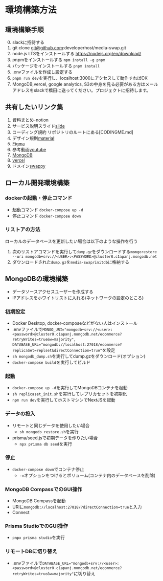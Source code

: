 # 環境構築方法

## 環境構築手順

0. slackに招待する
1. git clone <git@github.com>:developerhost/media-swap.git
2. node.js LTSをインストールする <https://nodejs.org/en/download/>
3. pnpmをインストールする `npm install -g pnpm`
4. パッケージをインストールする `pnpm install`
5. .envファイルを作成し設定する
6. `pnpm run dev`を実行し、localhost:3000にアクセスして動作すればOK
7. MongoDB,vercel, google analytics, S3の中身を見る必要がある方はメールアドレスをslackで橋田に送ってください。プロジェクトに招待します。

## 共有したいリンク集

1. 資料まとめ-[notion](https://ring-brand-8a1.notion.site/web-a21f7d21402e4837bee9dc095379d784?pvs=4)
2. サービス説明スライド[slide](https://docs.google.com/presentation/d/1bpopnTWIMddWTKF0L7PbIC5OX9K09WoX1sfmDqGdR6c/edit?usp=sharing)
3. コーディング規約 リポジトリのルートにある[CODINGME.md]
4. デザイン規則[material](https://m3.material.io/components/buttons/overview)
5. [Figma](https://www.figma.com/file/hGDNS4SqUcCFPEO7QktPpm/Untitled?type=design&node-id=0-1&mode=design&t=RXinljJlgKGIVOjm-0)
6. 参考動画[youtube](https://www.youtube.com/watch?v=PGPGcKBpAk8&t=18s)
7. [MongoDB](https://cloud.mongodb.com/v2/650570ecc24c6674dfe276c1#/overview)
8. [vercel](https://vercel.com/dirtyman69/media-swap)
9. ドメイン[swappy](https://www.swappy.jp/)

## ローカル開発環境構築

### dockerの起動・停止コマンド

- 起動コマンド `docker-compose up -d`
- 停止コマンド `docker-compose down`
  
### リストアの方法

ローカルのデータベースを更新したい場合は以下のような操作を行う

1. 次のリストアコマンドを実行して`dump.gz`をダウンロードする`mongorestore --uri mongodb+srv://<USER>:<PASSWORD>@cluster0.c1apanj.mongodb.net`
2. ダウンロードされた`dump.gz`を`media-swap/initdb`に格納する

## MongoDBの環境構築

- データソースアクセスユーザーを作成する
- IPアドレスをホワイトリストに入れる(ネットワークの設定のところ)

### 初期設定

- Docker Desktop, docker-composeなどがない人はインストール
- .envファイルで`MONGO_URI="mongodb+srv://<user>:<password>@cluster0.c1apanj.mongodb.net/ecommerce?retryWrites=true&w=majority"`, `DATABASE_URL="mongodb://localhost:27018/ecommerce?replicaSet=replset&directConnection=true"`を設定
- `sh mongodb_dump.sh`を実行してdump.gzをダウンロード(オプション)
- `docker-compose build`を実行してビルド

### 起動

- `docker-compose up -d`を実行してMongoDBコンテナを起動
- `sh replicaset_init.sh`を実行してレプリカセットを初期化
- `npm run dev`を実行してホストマシンでNextJSを起動

### データの投入

- リモートと同じデータを使用したい場合
  - `sh mongodb_restore.sh`を実行
- prisma/seed.jsで初期データを作りたい場合
  - `npx prisma db seed`を実行

### 停止

- `docker-compose down`でコンテナ停止
  - `-v`オプションをつけるとボリューム(コンテナ内のデータベースを削除)

### MongoDB CompassでのGUI操作

- MongoDB Compassを起動
- URIに`mongodb://localhost:27018/?directConnection=true`と入力
- Connect

### Prisma StudioでのGUI操作

- `pnpx prisma studio`を実行

### リモートDBに切り替え

- .envファイルで`DATABASE_URL="mongodb+srv://<user>:<password>@cluster0.c1apanj.mongodb.net/ecommerce?retryWrites=true&w=majority"`に切り替え
